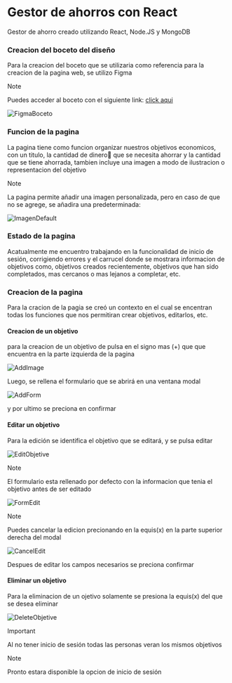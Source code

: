 # Gestor de ahorros con React

Gestor de ahorro creado utilizando React, Node.JS y MongoDB

### Creacion del boceto del diseño

Para la creacion del boceto que se utilizaria como referencia para la creacion de la pagina web, se utilizo Figma

>[!NOTE] 
> Puedes acceder al boceto con el siguiente link:
>[click aqui](https://www.figma.com/file/oMhBibkLbX1TzGgETWfRlj/Ahorros?type=design&node-id=0%3A1&mode=design&t=ppkmoX07jPD7s5Jf-1)


![FigmaBoceto](https://res.cloudinary.com/ivannavas/image/upload/v1702504970/GestorDeAhorros/Documentacion/figmaBoceto_egigkd.png)

### Funcion de la pagina

La pagina tiene como funcion organizar nuestros objetivos economicos, con un titulo, la cantidad de dinero💸 que se necesita ahorrar y la cantidad que se tiene ahorrada, tambien incluye una imagen a modo de ilustracion o representacion del objetivo

>[!NOTE] 
>La pagina permite añadir una imagen personalizada, pero en caso de que no se agrege, se añadira una predeterminada:

![ImagenDefault](https://res.cloudinary.com/ivannavas/image/upload/v1702505195/GestorDeAhorros/Documentacion/logo_jxwlsb.png)

### Estado de la pagina

Acatualmente me encuentro trabajando en la funcionalidad de inicio de sesión, corrigiendo errores y el carrucel donde se mostrara informacion de objetivos como, objetivos creados recientemente, objetivos que han sido completados, mas cercanos o mas lejanos a completar, etc. 

### Creacion de la pagina

Para la cracion de la pagia se creó un contexto en el cual se encentran todas los funciones que nos permitiran crear objetivos, editarlos, etc.

#### Creacion de un objetivo

para la creacion de un objetivo de pulsa en el signo mas (+) que que encuentra en la parte izquierda de la pagina

![AddImage](https://res.cloudinary.com/ivannavas/image/upload/v1702504965/GestorDeAhorros/Documentacion/crearObjetivo_vul1km.png)

Luego, se rellena el formulario que se abrirá en una ventana modal

![AddForm](https://res.cloudinary.com/ivannavas/image/upload/v1702504965/GestorDeAhorros/Documentacion/addForm_xbraqs.jpg)

y por ultimo se preciona en confirmar 

#### Editar un objetivo 

Para la edición se identifica el objetivo que se editará, y se pulsa editar

![EditObjetive](https://res.cloudinary.com/ivannavas/image/upload/v1702504966/GestorDeAhorros/Documentacion/editarObjetivo_wzq83j.jpg)

>[!NOTE] 
>El formulario esta rellenado por defecto con la informacion que tenia el objetivo antes de ser editado

![FormEdit](https://res.cloudinary.com/ivannavas/image/upload/v1702504966/GestorDeAhorros/Documentacion/editForm_wwsovj.jpg)

>[!NOTE] 
>Puedes cancelar la edicion precionando en la equis(x) en la parte superior derecha del modal

![CancelEdit](https://res.cloudinary.com/ivannavas/image/upload/v1702504965/GestorDeAhorros/Documentacion/cancelEdit_e9psiy.jpg)

Despues de editar los campos necesarios se preciona confirmar

#### Eliminar un objetivo

Para la eliminacion de un ojetivo solamente se presiona la equis(x) del que se desea eliminar 

![DeleteObjetive](https://res.cloudinary.com/ivannavas/image/upload/v1702504966/GestorDeAhorros/Documentacion/eliminarObjetivo_l4j1wu.jpg)

>[!IMPORTANT]
>Al no tener inicio de sesión todas las personas veran los mismos objetivos

>[!NOTE]
>Pronto estara disponible la opcion de inicio de sesión